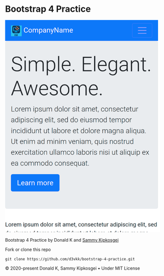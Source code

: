 # Bootstrap 4 Practice

![Bootstrap Logo](https://github.com/d3vkk/bootstrap-4-practice/blob/master/screenshot.png)

Bootstrap 4 Practice by Donald K and [Sammy Kipkosgei](https://github.com/Sammy-Kipkosgei)

Fork or clone this repo
```
git clone https://github.com/d3vkk/bootstrap-4-practice.git
```

© 2020-present Donald K, Sammy Kipkosgei • Under MIT License
